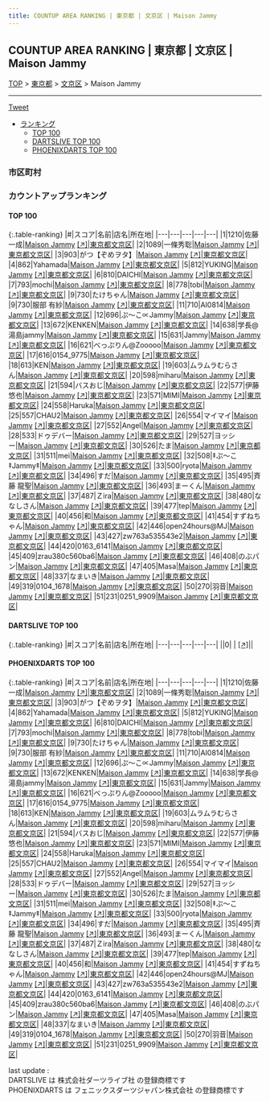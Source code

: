 ```yaml
---
title: COUNTUP AREA RANKING | 東京都 | 文京区 | Maison Jammy
---
```

## COUNTUP AREA RANKING | 東京都 | 文京区 | Maison Jammy

[TOP](/darts/rank/) > [東京都](/darts/rank/東京都/) > [文京区](/darts/rank/東京都/文京区/) > Maison Jammy

___

<a href="https://twitter.com/share?ref_src=twsrc%5Etfw" data-text="COUNTUP AREA RANKING | 東京都文京区Maison Jammy" class="twitter-share-button" data-hashtags="DARTSLIVE,PHOENIXDARTS,darts,ダーツ" data-show-count="false">Tweet</a>

* [ランキング](#カウントアップランキング)
    * [TOP 100](#top-100)
    * [DARTSLIVE TOP 100](#dartslive-top-100)
    * [PHOENIXDARTS TOP 100](#phoenixdarts-top-100)

### 市区町村

<ul>

</ul>

### カウントアップランキング

#### TOP 100



{:.table-ranking}
|#|スコア|名前|店名|所在地|
|---|---|---|---|---|
|1|1210|<span class="rank-name-pd"><span class="pro-icon-pd"></span>佐藤 一成</span>|<a href="/darts/rank/shops/86847.html">Maison Jammy</a> <a href="https://vs.phoenixdarts.com/jp/shop/shopDetailInfo/s_86847?s_seq=86847">[↗]</a>|<a href="/darts/rank/東京都/文京区">東京都文京区</a>|
|2|1089|<span class="rank-name-pd">一條秀聡</span>|<a href="/darts/rank/shops/86847.html">Maison Jammy</a> <a href="https://vs.phoenixdarts.com/jp/shop/shopDetailInfo/s_86847?s_seq=86847">[↗]</a>|<a href="/darts/rank/東京都/文京区">東京都文京区</a>|
|3|903|<span class="rank-name-pd">がつ【ぞめヲタ】</span>|<a href="/darts/rank/shops/86847.html">Maison Jammy</a> <a href="https://vs.phoenixdarts.com/jp/shop/shopDetailInfo/s_86847?s_seq=86847">[↗]</a>|<a href="/darts/rank/東京都/文京区">東京都文京区</a>|
|4|862|<span class="rank-name-pd">Yahamada</span>|<a href="/darts/rank/shops/86847.html">Maison Jammy</a> <a href="https://vs.phoenixdarts.com/jp/shop/shopDetailInfo/s_86847?s_seq=86847">[↗]</a>|<a href="/darts/rank/東京都/文京区">東京都文京区</a>|
|5|812|<span class="rank-name-pd">YUKING</span>|<a href="/darts/rank/shops/86847.html">Maison Jammy</a> <a href="https://vs.phoenixdarts.com/jp/shop/shopDetailInfo/s_86847?s_seq=86847">[↗]</a>|<a href="/darts/rank/東京都/文京区">東京都文京区</a>|
|6|810|<span class="rank-name-pd">DAICHI</span>|<a href="/darts/rank/shops/86847.html">Maison Jammy</a> <a href="https://vs.phoenixdarts.com/jp/shop/shopDetailInfo/s_86847?s_seq=86847">[↗]</a>|<a href="/darts/rank/東京都/文京区">東京都文京区</a>|
|7|793|<span class="rank-name-pd">mochi</span>|<a href="/darts/rank/shops/86847.html">Maison Jammy</a> <a href="https://vs.phoenixdarts.com/jp/shop/shopDetailInfo/s_86847?s_seq=86847">[↗]</a>|<a href="/darts/rank/東京都/文京区">東京都文京区</a>|
|8|778|<span class="rank-name-pd">tobi</span>|<a href="/darts/rank/shops/86847.html">Maison Jammy</a> <a href="https://vs.phoenixdarts.com/jp/shop/shopDetailInfo/s_86847?s_seq=86847">[↗]</a>|<a href="/darts/rank/東京都/文京区">東京都文京区</a>|
|9|730|<span class="rank-name-pd">たけちゃん</span>|<a href="/darts/rank/shops/86847.html">Maison Jammy</a> <a href="https://vs.phoenixdarts.com/jp/shop/shopDetailInfo/s_86847?s_seq=86847">[↗]</a>|<a href="/darts/rank/東京都/文京区">東京都文京区</a>|
|9|730|<span class="rank-name-pd"><span class="pro-icon-pd"></span>服部 有紗</span>|<a href="/darts/rank/shops/86847.html">Maison Jammy</a> <a href="https://vs.phoenixdarts.com/jp/shop/shopDetailInfo/s_86847?s_seq=86847">[↗]</a>|<a href="/darts/rank/東京都/文京区">東京都文京区</a>|
|11|710|<span class="rank-name-pd">AI0814</span>|<a href="/darts/rank/shops/86847.html">Maison Jammy</a> <a href="https://vs.phoenixdarts.com/jp/shop/shopDetailInfo/s_86847?s_seq=86847">[↗]</a>|<a href="/darts/rank/東京都/文京区">東京都文京区</a>|
|12|696|<span class="rank-name-pd">ぷ～こ∝Jammy</span>|<a href="/darts/rank/shops/86847.html">Maison Jammy</a> <a href="https://vs.phoenixdarts.com/jp/shop/shopDetailInfo/s_86847?s_seq=86847">[↗]</a>|<a href="/darts/rank/東京都/文京区">東京都文京区</a>|
|13|672|<span class="rank-name-pd">KENKEN</span>|<a href="/darts/rank/shops/86847.html">Maison Jammy</a> <a href="https://vs.phoenixdarts.com/jp/shop/shopDetailInfo/s_86847?s_seq=86847">[↗]</a>|<a href="/darts/rank/東京都/文京区">東京都文京区</a>|
|14|638|<span class="rank-name-pd">学長@湯島jammy</span>|<a href="/darts/rank/shops/86847.html">Maison Jammy</a> <a href="https://vs.phoenixdarts.com/jp/shop/shopDetailInfo/s_86847?s_seq=86847">[↗]</a>|<a href="/darts/rank/東京都/文京区">東京都文京区</a>|
|15|631|<span class="rank-name-pd">Jammy</span>|<a href="/darts/rank/shops/86847.html">Maison Jammy</a> <a href="https://vs.phoenixdarts.com/jp/shop/shopDetailInfo/s_86847?s_seq=86847">[↗]</a>|<a href="/darts/rank/東京都/文京区">東京都文京区</a>|
|16|621|<span class="rank-name-pd">べっぷりん@Zooooo</span>|<a href="/darts/rank/shops/86847.html">Maison Jammy</a> <a href="https://vs.phoenixdarts.com/jp/shop/shopDetailInfo/s_86847?s_seq=86847">[↗]</a>|<a href="/darts/rank/東京都/文京区">東京都文京区</a>|
|17|616|<span class="rank-name-pd">0154_9775</span>|<a href="/darts/rank/shops/86847.html">Maison Jammy</a> <a href="https://vs.phoenixdarts.com/jp/shop/shopDetailInfo/s_86847?s_seq=86847">[↗]</a>|<a href="/darts/rank/東京都/文京区">東京都文京区</a>|
|18|613|<span class="rank-name-pd">KEN</span>|<a href="/darts/rank/shops/86847.html">Maison Jammy</a> <a href="https://vs.phoenixdarts.com/jp/shop/shopDetailInfo/s_86847?s_seq=86847">[↗]</a>|<a href="/darts/rank/東京都/文京区">東京都文京区</a>|
|19|603|<span class="rank-name-pd">ムラムラむらさん</span>|<a href="/darts/rank/shops/86847.html">Maison Jammy</a> <a href="https://vs.phoenixdarts.com/jp/shop/shopDetailInfo/s_86847?s_seq=86847">[↗]</a>|<a href="/darts/rank/東京都/文京区">東京都文京区</a>|
|20|598|<span class="rank-name-pd">miharu</span>|<a href="/darts/rank/shops/86847.html">Maison Jammy</a> <a href="https://vs.phoenixdarts.com/jp/shop/shopDetailInfo/s_86847?s_seq=86847">[↗]</a>|<a href="/darts/rank/東京都/文京区">東京都文京区</a>|
|21|594|<span class="rank-name-pd">バスおじ</span>|<a href="/darts/rank/shops/86847.html">Maison Jammy</a> <a href="https://vs.phoenixdarts.com/jp/shop/shopDetailInfo/s_86847?s_seq=86847">[↗]</a>|<a href="/darts/rank/東京都/文京区">東京都文京区</a>|
|22|577|<span class="rank-name-pd">伊藤  悠也</span>|<a href="/darts/rank/shops/86847.html">Maison Jammy</a> <a href="https://vs.phoenixdarts.com/jp/shop/shopDetailInfo/s_86847?s_seq=86847">[↗]</a>|<a href="/darts/rank/東京都/文京区">東京都文京区</a>|
|23|571|<span class="rank-name-pd">MIMI</span>|<a href="/darts/rank/shops/86847.html">Maison Jammy</a> <a href="https://vs.phoenixdarts.com/jp/shop/shopDetailInfo/s_86847?s_seq=86847">[↗]</a>|<a href="/darts/rank/東京都/文京区">東京都文京区</a>|
|24|558|<span class="rank-name-pd">Haruka</span>|<a href="/darts/rank/shops/86847.html">Maison Jammy</a> <a href="https://vs.phoenixdarts.com/jp/shop/shopDetailInfo/s_86847?s_seq=86847">[↗]</a>|<a href="/darts/rank/東京都/文京区">東京都文京区</a>|
|25|557|<span class="rank-name-pd">CHAU2</span>|<a href="/darts/rank/shops/86847.html">Maison Jammy</a> <a href="https://vs.phoenixdarts.com/jp/shop/shopDetailInfo/s_86847?s_seq=86847">[↗]</a>|<a href="/darts/rank/東京都/文京区">東京都文京区</a>|
|26|554|<span class="rank-name-pd">マイマイ</span>|<a href="/darts/rank/shops/86847.html">Maison Jammy</a> <a href="https://vs.phoenixdarts.com/jp/shop/shopDetailInfo/s_86847?s_seq=86847">[↗]</a>|<a href="/darts/rank/東京都/文京区">東京都文京区</a>|
|27|552|<span class="rank-name-pd">Angel</span>|<a href="/darts/rank/shops/86847.html">Maison Jammy</a> <a href="https://vs.phoenixdarts.com/jp/shop/shopDetailInfo/s_86847?s_seq=86847">[↗]</a>|<a href="/darts/rank/東京都/文京区">東京都文京区</a>|
|28|533|<span class="rank-name-pd">ドゥデバー</span>|<a href="/darts/rank/shops/86847.html">Maison Jammy</a> <a href="https://vs.phoenixdarts.com/jp/shop/shopDetailInfo/s_86847?s_seq=86847">[↗]</a>|<a href="/darts/rank/東京都/文京区">東京都文京区</a>|
|29|527|<span class="rank-name-pd">ヨッシー</span>|<a href="/darts/rank/shops/86847.html">Maison Jammy</a> <a href="https://vs.phoenixdarts.com/jp/shop/shopDetailInfo/s_86847?s_seq=86847">[↗]</a>|<a href="/darts/rank/東京都/文京区">東京都文京区</a>|
|30|526|<span class="rank-name-pd">たま</span>|<a href="/darts/rank/shops/86847.html">Maison Jammy</a> <a href="https://vs.phoenixdarts.com/jp/shop/shopDetailInfo/s_86847?s_seq=86847">[↗]</a>|<a href="/darts/rank/東京都/文京区">東京都文京区</a>|
|31|511|<span class="rank-name-pd">mei</span>|<a href="/darts/rank/shops/86847.html">Maison Jammy</a> <a href="https://vs.phoenixdarts.com/jp/shop/shopDetailInfo/s_86847?s_seq=86847">[↗]</a>|<a href="/darts/rank/東京都/文京区">東京都文京区</a>|
|32|508|<span class="rank-name-pd">‡ぷ～こ‡Jammy‡</span>|<a href="/darts/rank/shops/86847.html">Maison Jammy</a> <a href="https://vs.phoenixdarts.com/jp/shop/shopDetailInfo/s_86847?s_seq=86847">[↗]</a>|<a href="/darts/rank/東京都/文京区">東京都文京区</a>|
|33|500|<span class="rank-name-pd">ryota</span>|<a href="/darts/rank/shops/86847.html">Maison Jammy</a> <a href="https://vs.phoenixdarts.com/jp/shop/shopDetailInfo/s_86847?s_seq=86847">[↗]</a>|<a href="/darts/rank/東京都/文京区">東京都文京区</a>|
|34|496|<span class="rank-name-pd">すだ</span>|<a href="/darts/rank/shops/86847.html">Maison Jammy</a> <a href="https://vs.phoenixdarts.com/jp/shop/shopDetailInfo/s_86847?s_seq=86847">[↗]</a>|<a href="/darts/rank/東京都/文京区">東京都文京区</a>|
|35|495|<span class="rank-name-pd">斉藤 龍聖</span>|<a href="/darts/rank/shops/86847.html">Maison Jammy</a> <a href="https://vs.phoenixdarts.com/jp/shop/shopDetailInfo/s_86847?s_seq=86847">[↗]</a>|<a href="/darts/rank/東京都/文京区">東京都文京区</a>|
|36|493|<span class="rank-name-pd">まーくん</span>|<a href="/darts/rank/shops/86847.html">Maison Jammy</a> <a href="https://vs.phoenixdarts.com/jp/shop/shopDetailInfo/s_86847?s_seq=86847">[↗]</a>|<a href="/darts/rank/東京都/文京区">東京都文京区</a>|
|37|487|<span class="rank-name-pd">Ｚira</span>|<a href="/darts/rank/shops/86847.html">Maison Jammy</a> <a href="https://vs.phoenixdarts.com/jp/shop/shopDetailInfo/s_86847?s_seq=86847">[↗]</a>|<a href="/darts/rank/東京都/文京区">東京都文京区</a>|
|38|480|<span class="rank-name-pd">ななしさん</span>|<a href="/darts/rank/shops/86847.html">Maison Jammy</a> <a href="https://vs.phoenixdarts.com/jp/shop/shopDetailInfo/s_86847?s_seq=86847">[↗]</a>|<a href="/darts/rank/東京都/文京区">東京都文京区</a>|
|39|477|<span class="rank-name-pd">tep</span>|<a href="/darts/rank/shops/86847.html">Maison Jammy</a> <a href="https://vs.phoenixdarts.com/jp/shop/shopDetailInfo/s_86847?s_seq=86847">[↗]</a>|<a href="/darts/rank/東京都/文京区">東京都文京区</a>|
|40|456|<span class="rank-name-pd">和</span>|<a href="/darts/rank/shops/86847.html">Maison Jammy</a> <a href="https://vs.phoenixdarts.com/jp/shop/shopDetailInfo/s_86847?s_seq=86847">[↗]</a>|<a href="/darts/rank/東京都/文京区">東京都文京区</a>|
|41|454|<span class="rank-name-pd">すずねちゃん</span>|<a href="/darts/rank/shops/86847.html">Maison Jammy</a> <a href="https://vs.phoenixdarts.com/jp/shop/shopDetailInfo/s_86847?s_seq=86847">[↗]</a>|<a href="/darts/rank/東京都/文京区">東京都文京区</a>|
|42|446|<span class="rank-name-pd">open24hours@MJ</span>|<a href="/darts/rank/shops/86847.html">Maison Jammy</a> <a href="https://vs.phoenixdarts.com/jp/shop/shopDetailInfo/s_86847?s_seq=86847">[↗]</a>|<a href="/darts/rank/東京都/文京区">東京都文京区</a>|
|43|427|<span class="rank-name-pd">zw763a535543e2</span>|<a href="/darts/rank/shops/86847.html">Maison Jammy</a> <a href="https://vs.phoenixdarts.com/jp/shop/shopDetailInfo/s_86847?s_seq=86847">[↗]</a>|<a href="/darts/rank/東京都/文京区">東京都文京区</a>|
|44|420|<span class="rank-name-pd">0163_6141</span>|<a href="/darts/rank/shops/86847.html">Maison Jammy</a> <a href="https://vs.phoenixdarts.com/jp/shop/shopDetailInfo/s_86847?s_seq=86847">[↗]</a>|<a href="/darts/rank/東京都/文京区">東京都文京区</a>|
|45|409|<span class="rank-name-pd">zrau380c560ba6</span>|<a href="/darts/rank/shops/86847.html">Maison Jammy</a> <a href="https://vs.phoenixdarts.com/jp/shop/shopDetailInfo/s_86847?s_seq=86847">[↗]</a>|<a href="/darts/rank/東京都/文京区">東京都文京区</a>|
|46|408|<span class="rank-name-pd">のぶパン</span>|<a href="/darts/rank/shops/86847.html">Maison Jammy</a> <a href="https://vs.phoenixdarts.com/jp/shop/shopDetailInfo/s_86847?s_seq=86847">[↗]</a>|<a href="/darts/rank/東京都/文京区">東京都文京区</a>|
|47|405|<span class="rank-name-pd">Masa</span>|<a href="/darts/rank/shops/86847.html">Maison Jammy</a> <a href="https://vs.phoenixdarts.com/jp/shop/shopDetailInfo/s_86847?s_seq=86847">[↗]</a>|<a href="/darts/rank/東京都/文京区">東京都文京区</a>|
|48|337|<span class="rank-name-pd">なまいき</span>|<a href="/darts/rank/shops/86847.html">Maison Jammy</a> <a href="https://vs.phoenixdarts.com/jp/shop/shopDetailInfo/s_86847?s_seq=86847">[↗]</a>|<a href="/darts/rank/東京都/文京区">東京都文京区</a>|
|49|319|<span class="rank-name-pd">0104_1678</span>|<a href="/darts/rank/shops/86847.html">Maison Jammy</a> <a href="https://vs.phoenixdarts.com/jp/shop/shopDetailInfo/s_86847?s_seq=86847">[↗]</a>|<a href="/darts/rank/東京都/文京区">東京都文京区</a>|
|50|270|<span class="rank-name-pd">羽音</span>|<a href="/darts/rank/shops/86847.html">Maison Jammy</a> <a href="https://vs.phoenixdarts.com/jp/shop/shopDetailInfo/s_86847?s_seq=86847">[↗]</a>|<a href="/darts/rank/東京都/文京区">東京都文京区</a>|
|51|231|<span class="rank-name-pd">0251_9909</span>|<a href="/darts/rank/shops/86847.html">Maison Jammy</a> <a href="https://vs.phoenixdarts.com/jp/shop/shopDetailInfo/s_86847?s_seq=86847">[↗]</a>|<a href="/darts/rank/東京都/文京区">東京都文京区</a>|


#### DARTSLIVE TOP 100



{:.table-ranking}
|#|スコア|名前|店名|所在地|
|---|---|---|---|---|
||0|<span class="rank-name-dl"> </span>|<a href="/darts/rank/shops/.html"></a> <a href="">[↗]</a>|<a href="/darts/rank//"></a>|


#### PHOENIXDARTS TOP 100



{:.table-ranking}
|#|スコア|名前|店名|所在地|
|---|---|---|---|---|
|1|1210|<span class="rank-name-pd"><span class="pro-icon-pd"></span>佐藤 一成</span>|<a href="/darts/rank/shops/86847.html">Maison Jammy</a> <a href="https://vs.phoenixdarts.com/jp/shop/shopDetailInfo/s_86847?s_seq=86847">[↗]</a>|<a href="/darts/rank/東京都/文京区">東京都文京区</a>|
|2|1089|<span class="rank-name-pd">一條秀聡</span>|<a href="/darts/rank/shops/86847.html">Maison Jammy</a> <a href="https://vs.phoenixdarts.com/jp/shop/shopDetailInfo/s_86847?s_seq=86847">[↗]</a>|<a href="/darts/rank/東京都/文京区">東京都文京区</a>|
|3|903|<span class="rank-name-pd">がつ【ぞめヲタ】</span>|<a href="/darts/rank/shops/86847.html">Maison Jammy</a> <a href="https://vs.phoenixdarts.com/jp/shop/shopDetailInfo/s_86847?s_seq=86847">[↗]</a>|<a href="/darts/rank/東京都/文京区">東京都文京区</a>|
|4|862|<span class="rank-name-pd">Yahamada</span>|<a href="/darts/rank/shops/86847.html">Maison Jammy</a> <a href="https://vs.phoenixdarts.com/jp/shop/shopDetailInfo/s_86847?s_seq=86847">[↗]</a>|<a href="/darts/rank/東京都/文京区">東京都文京区</a>|
|5|812|<span class="rank-name-pd">YUKING</span>|<a href="/darts/rank/shops/86847.html">Maison Jammy</a> <a href="https://vs.phoenixdarts.com/jp/shop/shopDetailInfo/s_86847?s_seq=86847">[↗]</a>|<a href="/darts/rank/東京都/文京区">東京都文京区</a>|
|6|810|<span class="rank-name-pd">DAICHI</span>|<a href="/darts/rank/shops/86847.html">Maison Jammy</a> <a href="https://vs.phoenixdarts.com/jp/shop/shopDetailInfo/s_86847?s_seq=86847">[↗]</a>|<a href="/darts/rank/東京都/文京区">東京都文京区</a>|
|7|793|<span class="rank-name-pd">mochi</span>|<a href="/darts/rank/shops/86847.html">Maison Jammy</a> <a href="https://vs.phoenixdarts.com/jp/shop/shopDetailInfo/s_86847?s_seq=86847">[↗]</a>|<a href="/darts/rank/東京都/文京区">東京都文京区</a>|
|8|778|<span class="rank-name-pd">tobi</span>|<a href="/darts/rank/shops/86847.html">Maison Jammy</a> <a href="https://vs.phoenixdarts.com/jp/shop/shopDetailInfo/s_86847?s_seq=86847">[↗]</a>|<a href="/darts/rank/東京都/文京区">東京都文京区</a>|
|9|730|<span class="rank-name-pd">たけちゃん</span>|<a href="/darts/rank/shops/86847.html">Maison Jammy</a> <a href="https://vs.phoenixdarts.com/jp/shop/shopDetailInfo/s_86847?s_seq=86847">[↗]</a>|<a href="/darts/rank/東京都/文京区">東京都文京区</a>|
|9|730|<span class="rank-name-pd"><span class="pro-icon-pd"></span>服部 有紗</span>|<a href="/darts/rank/shops/86847.html">Maison Jammy</a> <a href="https://vs.phoenixdarts.com/jp/shop/shopDetailInfo/s_86847?s_seq=86847">[↗]</a>|<a href="/darts/rank/東京都/文京区">東京都文京区</a>|
|11|710|<span class="rank-name-pd">AI0814</span>|<a href="/darts/rank/shops/86847.html">Maison Jammy</a> <a href="https://vs.phoenixdarts.com/jp/shop/shopDetailInfo/s_86847?s_seq=86847">[↗]</a>|<a href="/darts/rank/東京都/文京区">東京都文京区</a>|
|12|696|<span class="rank-name-pd">ぷ～こ∝Jammy</span>|<a href="/darts/rank/shops/86847.html">Maison Jammy</a> <a href="https://vs.phoenixdarts.com/jp/shop/shopDetailInfo/s_86847?s_seq=86847">[↗]</a>|<a href="/darts/rank/東京都/文京区">東京都文京区</a>|
|13|672|<span class="rank-name-pd">KENKEN</span>|<a href="/darts/rank/shops/86847.html">Maison Jammy</a> <a href="https://vs.phoenixdarts.com/jp/shop/shopDetailInfo/s_86847?s_seq=86847">[↗]</a>|<a href="/darts/rank/東京都/文京区">東京都文京区</a>|
|14|638|<span class="rank-name-pd">学長@湯島jammy</span>|<a href="/darts/rank/shops/86847.html">Maison Jammy</a> <a href="https://vs.phoenixdarts.com/jp/shop/shopDetailInfo/s_86847?s_seq=86847">[↗]</a>|<a href="/darts/rank/東京都/文京区">東京都文京区</a>|
|15|631|<span class="rank-name-pd">Jammy</span>|<a href="/darts/rank/shops/86847.html">Maison Jammy</a> <a href="https://vs.phoenixdarts.com/jp/shop/shopDetailInfo/s_86847?s_seq=86847">[↗]</a>|<a href="/darts/rank/東京都/文京区">東京都文京区</a>|
|16|621|<span class="rank-name-pd">べっぷりん@Zooooo</span>|<a href="/darts/rank/shops/86847.html">Maison Jammy</a> <a href="https://vs.phoenixdarts.com/jp/shop/shopDetailInfo/s_86847?s_seq=86847">[↗]</a>|<a href="/darts/rank/東京都/文京区">東京都文京区</a>|
|17|616|<span class="rank-name-pd">0154_9775</span>|<a href="/darts/rank/shops/86847.html">Maison Jammy</a> <a href="https://vs.phoenixdarts.com/jp/shop/shopDetailInfo/s_86847?s_seq=86847">[↗]</a>|<a href="/darts/rank/東京都/文京区">東京都文京区</a>|
|18|613|<span class="rank-name-pd">KEN</span>|<a href="/darts/rank/shops/86847.html">Maison Jammy</a> <a href="https://vs.phoenixdarts.com/jp/shop/shopDetailInfo/s_86847?s_seq=86847">[↗]</a>|<a href="/darts/rank/東京都/文京区">東京都文京区</a>|
|19|603|<span class="rank-name-pd">ムラムラむらさん</span>|<a href="/darts/rank/shops/86847.html">Maison Jammy</a> <a href="https://vs.phoenixdarts.com/jp/shop/shopDetailInfo/s_86847?s_seq=86847">[↗]</a>|<a href="/darts/rank/東京都/文京区">東京都文京区</a>|
|20|598|<span class="rank-name-pd">miharu</span>|<a href="/darts/rank/shops/86847.html">Maison Jammy</a> <a href="https://vs.phoenixdarts.com/jp/shop/shopDetailInfo/s_86847?s_seq=86847">[↗]</a>|<a href="/darts/rank/東京都/文京区">東京都文京区</a>|
|21|594|<span class="rank-name-pd">バスおじ</span>|<a href="/darts/rank/shops/86847.html">Maison Jammy</a> <a href="https://vs.phoenixdarts.com/jp/shop/shopDetailInfo/s_86847?s_seq=86847">[↗]</a>|<a href="/darts/rank/東京都/文京区">東京都文京区</a>|
|22|577|<span class="rank-name-pd">伊藤  悠也</span>|<a href="/darts/rank/shops/86847.html">Maison Jammy</a> <a href="https://vs.phoenixdarts.com/jp/shop/shopDetailInfo/s_86847?s_seq=86847">[↗]</a>|<a href="/darts/rank/東京都/文京区">東京都文京区</a>|
|23|571|<span class="rank-name-pd">MIMI</span>|<a href="/darts/rank/shops/86847.html">Maison Jammy</a> <a href="https://vs.phoenixdarts.com/jp/shop/shopDetailInfo/s_86847?s_seq=86847">[↗]</a>|<a href="/darts/rank/東京都/文京区">東京都文京区</a>|
|24|558|<span class="rank-name-pd">Haruka</span>|<a href="/darts/rank/shops/86847.html">Maison Jammy</a> <a href="https://vs.phoenixdarts.com/jp/shop/shopDetailInfo/s_86847?s_seq=86847">[↗]</a>|<a href="/darts/rank/東京都/文京区">東京都文京区</a>|
|25|557|<span class="rank-name-pd">CHAU2</span>|<a href="/darts/rank/shops/86847.html">Maison Jammy</a> <a href="https://vs.phoenixdarts.com/jp/shop/shopDetailInfo/s_86847?s_seq=86847">[↗]</a>|<a href="/darts/rank/東京都/文京区">東京都文京区</a>|
|26|554|<span class="rank-name-pd">マイマイ</span>|<a href="/darts/rank/shops/86847.html">Maison Jammy</a> <a href="https://vs.phoenixdarts.com/jp/shop/shopDetailInfo/s_86847?s_seq=86847">[↗]</a>|<a href="/darts/rank/東京都/文京区">東京都文京区</a>|
|27|552|<span class="rank-name-pd">Angel</span>|<a href="/darts/rank/shops/86847.html">Maison Jammy</a> <a href="https://vs.phoenixdarts.com/jp/shop/shopDetailInfo/s_86847?s_seq=86847">[↗]</a>|<a href="/darts/rank/東京都/文京区">東京都文京区</a>|
|28|533|<span class="rank-name-pd">ドゥデバー</span>|<a href="/darts/rank/shops/86847.html">Maison Jammy</a> <a href="https://vs.phoenixdarts.com/jp/shop/shopDetailInfo/s_86847?s_seq=86847">[↗]</a>|<a href="/darts/rank/東京都/文京区">東京都文京区</a>|
|29|527|<span class="rank-name-pd">ヨッシー</span>|<a href="/darts/rank/shops/86847.html">Maison Jammy</a> <a href="https://vs.phoenixdarts.com/jp/shop/shopDetailInfo/s_86847?s_seq=86847">[↗]</a>|<a href="/darts/rank/東京都/文京区">東京都文京区</a>|
|30|526|<span class="rank-name-pd">たま</span>|<a href="/darts/rank/shops/86847.html">Maison Jammy</a> <a href="https://vs.phoenixdarts.com/jp/shop/shopDetailInfo/s_86847?s_seq=86847">[↗]</a>|<a href="/darts/rank/東京都/文京区">東京都文京区</a>|
|31|511|<span class="rank-name-pd">mei</span>|<a href="/darts/rank/shops/86847.html">Maison Jammy</a> <a href="https://vs.phoenixdarts.com/jp/shop/shopDetailInfo/s_86847?s_seq=86847">[↗]</a>|<a href="/darts/rank/東京都/文京区">東京都文京区</a>|
|32|508|<span class="rank-name-pd">‡ぷ～こ‡Jammy‡</span>|<a href="/darts/rank/shops/86847.html">Maison Jammy</a> <a href="https://vs.phoenixdarts.com/jp/shop/shopDetailInfo/s_86847?s_seq=86847">[↗]</a>|<a href="/darts/rank/東京都/文京区">東京都文京区</a>|
|33|500|<span class="rank-name-pd">ryota</span>|<a href="/darts/rank/shops/86847.html">Maison Jammy</a> <a href="https://vs.phoenixdarts.com/jp/shop/shopDetailInfo/s_86847?s_seq=86847">[↗]</a>|<a href="/darts/rank/東京都/文京区">東京都文京区</a>|
|34|496|<span class="rank-name-pd">すだ</span>|<a href="/darts/rank/shops/86847.html">Maison Jammy</a> <a href="https://vs.phoenixdarts.com/jp/shop/shopDetailInfo/s_86847?s_seq=86847">[↗]</a>|<a href="/darts/rank/東京都/文京区">東京都文京区</a>|
|35|495|<span class="rank-name-pd">斉藤 龍聖</span>|<a href="/darts/rank/shops/86847.html">Maison Jammy</a> <a href="https://vs.phoenixdarts.com/jp/shop/shopDetailInfo/s_86847?s_seq=86847">[↗]</a>|<a href="/darts/rank/東京都/文京区">東京都文京区</a>|
|36|493|<span class="rank-name-pd">まーくん</span>|<a href="/darts/rank/shops/86847.html">Maison Jammy</a> <a href="https://vs.phoenixdarts.com/jp/shop/shopDetailInfo/s_86847?s_seq=86847">[↗]</a>|<a href="/darts/rank/東京都/文京区">東京都文京区</a>|
|37|487|<span class="rank-name-pd">Ｚira</span>|<a href="/darts/rank/shops/86847.html">Maison Jammy</a> <a href="https://vs.phoenixdarts.com/jp/shop/shopDetailInfo/s_86847?s_seq=86847">[↗]</a>|<a href="/darts/rank/東京都/文京区">東京都文京区</a>|
|38|480|<span class="rank-name-pd">ななしさん</span>|<a href="/darts/rank/shops/86847.html">Maison Jammy</a> <a href="https://vs.phoenixdarts.com/jp/shop/shopDetailInfo/s_86847?s_seq=86847">[↗]</a>|<a href="/darts/rank/東京都/文京区">東京都文京区</a>|
|39|477|<span class="rank-name-pd">tep</span>|<a href="/darts/rank/shops/86847.html">Maison Jammy</a> <a href="https://vs.phoenixdarts.com/jp/shop/shopDetailInfo/s_86847?s_seq=86847">[↗]</a>|<a href="/darts/rank/東京都/文京区">東京都文京区</a>|
|40|456|<span class="rank-name-pd">和</span>|<a href="/darts/rank/shops/86847.html">Maison Jammy</a> <a href="https://vs.phoenixdarts.com/jp/shop/shopDetailInfo/s_86847?s_seq=86847">[↗]</a>|<a href="/darts/rank/東京都/文京区">東京都文京区</a>|
|41|454|<span class="rank-name-pd">すずねちゃん</span>|<a href="/darts/rank/shops/86847.html">Maison Jammy</a> <a href="https://vs.phoenixdarts.com/jp/shop/shopDetailInfo/s_86847?s_seq=86847">[↗]</a>|<a href="/darts/rank/東京都/文京区">東京都文京区</a>|
|42|446|<span class="rank-name-pd">open24hours@MJ</span>|<a href="/darts/rank/shops/86847.html">Maison Jammy</a> <a href="https://vs.phoenixdarts.com/jp/shop/shopDetailInfo/s_86847?s_seq=86847">[↗]</a>|<a href="/darts/rank/東京都/文京区">東京都文京区</a>|
|43|427|<span class="rank-name-pd">zw763a535543e2</span>|<a href="/darts/rank/shops/86847.html">Maison Jammy</a> <a href="https://vs.phoenixdarts.com/jp/shop/shopDetailInfo/s_86847?s_seq=86847">[↗]</a>|<a href="/darts/rank/東京都/文京区">東京都文京区</a>|
|44|420|<span class="rank-name-pd">0163_6141</span>|<a href="/darts/rank/shops/86847.html">Maison Jammy</a> <a href="https://vs.phoenixdarts.com/jp/shop/shopDetailInfo/s_86847?s_seq=86847">[↗]</a>|<a href="/darts/rank/東京都/文京区">東京都文京区</a>|
|45|409|<span class="rank-name-pd">zrau380c560ba6</span>|<a href="/darts/rank/shops/86847.html">Maison Jammy</a> <a href="https://vs.phoenixdarts.com/jp/shop/shopDetailInfo/s_86847?s_seq=86847">[↗]</a>|<a href="/darts/rank/東京都/文京区">東京都文京区</a>|
|46|408|<span class="rank-name-pd">のぶパン</span>|<a href="/darts/rank/shops/86847.html">Maison Jammy</a> <a href="https://vs.phoenixdarts.com/jp/shop/shopDetailInfo/s_86847?s_seq=86847">[↗]</a>|<a href="/darts/rank/東京都/文京区">東京都文京区</a>|
|47|405|<span class="rank-name-pd">Masa</span>|<a href="/darts/rank/shops/86847.html">Maison Jammy</a> <a href="https://vs.phoenixdarts.com/jp/shop/shopDetailInfo/s_86847?s_seq=86847">[↗]</a>|<a href="/darts/rank/東京都/文京区">東京都文京区</a>|
|48|337|<span class="rank-name-pd">なまいき</span>|<a href="/darts/rank/shops/86847.html">Maison Jammy</a> <a href="https://vs.phoenixdarts.com/jp/shop/shopDetailInfo/s_86847?s_seq=86847">[↗]</a>|<a href="/darts/rank/東京都/文京区">東京都文京区</a>|
|49|319|<span class="rank-name-pd">0104_1678</span>|<a href="/darts/rank/shops/86847.html">Maison Jammy</a> <a href="https://vs.phoenixdarts.com/jp/shop/shopDetailInfo/s_86847?s_seq=86847">[↗]</a>|<a href="/darts/rank/東京都/文京区">東京都文京区</a>|
|50|270|<span class="rank-name-pd">羽音</span>|<a href="/darts/rank/shops/86847.html">Maison Jammy</a> <a href="https://vs.phoenixdarts.com/jp/shop/shopDetailInfo/s_86847?s_seq=86847">[↗]</a>|<a href="/darts/rank/東京都/文京区">東京都文京区</a>|
|51|231|<span class="rank-name-pd">0251_9909</span>|<a href="/darts/rank/shops/86847.html">Maison Jammy</a> <a href="https://vs.phoenixdarts.com/jp/shop/shopDetailInfo/s_86847?s_seq=86847">[↗]</a>|<a href="/darts/rank/東京都/文京区">東京都文京区</a>|


<div class="footer border-top border-gray-light mt-5 pt-3 text-right text-gray">
    last update : <span style="font-weight: italic" id="foot_last_modified"></span><br />
    DARTSLIVE は 株式会社ダーツライブ社 の登録商標です<br />
    PHOENIXDARTS は フェニックスダーツジャパン株式会社 の登録商標です<br />
</div>

<script src="https://cdnjs.cloudflare.com/ajax/libs/jquery.tablesorter/2.31.3/js/jquery.tablesorter.min.js" integrity="sha512-qzgd5cYSZcosqpzpn7zF2ZId8f/8CHmFKZ8j7mU4OUXTNRd5g+ZHBPsgKEwoqxCtdQvExE5LprwwPAgoicguNg==" crossorigin="anonymous" referrerpolicy="no-referrer"></script>
<link rel="stylesheet" href="https://cdnjs.cloudflare.com/ajax/libs/jquery.tablesorter/2.31.3/css/theme.default.min.css" integrity="sha512-wghhOJkjQX0Lh3NSWvNKeZ0ZpNn+SPVXX1Qyc9OCaogADktxrBiBdKGDoqVUOyhStvMBmJQ8ZdMHiR3wuEq8+w==" crossorigin="anonymous" referrerpolicy="no-referrer" />
<script>
$(function() {
    $(".table-ranking").tablesorter({sortList:[[0, 0]]});
    $("#foot_last_modified").text(formatDate(new Date(document.lastModified), 'yyyy-MM-dd HH:mm:ss'));
});
</script>

<script async src="https://platform.twitter.com/widgets.js" charset="utf-8"></script>